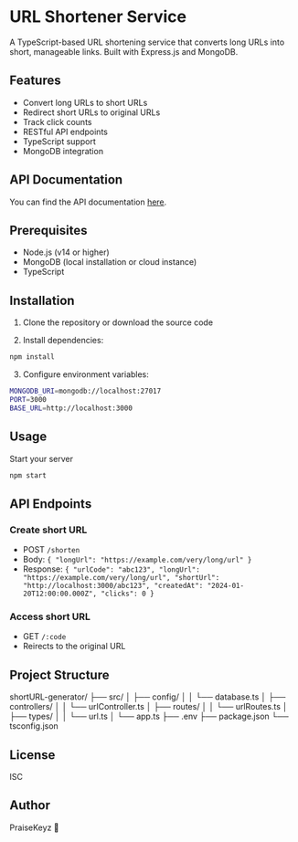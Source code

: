 # URL Shortener Service

A TypeScript-based URL shortening service that converts long URLs into short, manageable links. Built with Express.js and MongoDB.

## Features

- Convert long URLs to short URLs
- Redirect short URLs to original URLs
- Track click counts
- RESTful API endpoints
- TypeScript support
- MongoDB integration

## API Documentation

You can find the API documentation [here](https://documenter.getpostman.com/view/40640896/2sB2ixkE6u).

## Prerequisites

- Node.js (v14 or higher)
- MongoDB (local installation or cloud instance)
- TypeScript

## Installation

1. Clone the repository or download the source code

2. Install dependencies:
```bash
npm install
```
3. Configure environment variables:
```bash
MONGODB_URI=mongodb://localhost:27017
PORT=3000
BASE_URL=http://localhost:3000
```
## Usage
Start your server
```bash
npm start
```

## API Endpoints

### Create short URL
- POST `/shorten`
- Body: `{
    "longUrl": "https://example.com/very/long/url"
}`
- Response: `{
    "urlCode": "abc123",
    "longUrl": "https://example.com/very/long/url",
    "shortUrl": "http://localhost:3000/abc123",
    "createdAt": "2024-01-20T12:00:00.000Z",
    "clicks": 0
}`

### Access short URL
- GET `/:code`
- Reirects to the original URL

## Project Structure

shortURL-generator/
├── src/
│   ├── config/
│   │   └── database.ts
│   ├── controllers/
│   │   └── urlController.ts
│   ├── routes/
│   │   └── urlRoutes.ts
│   ├── types/
│   │   └── url.ts
│   └── app.ts
├── .env
├── package.json
└── tsconfig.json

## License
ISC

## Author
PraiseKeyz 🎹
